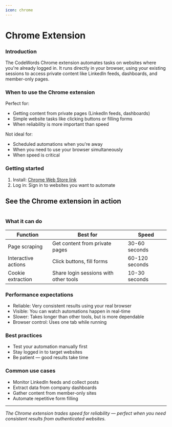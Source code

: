 ```yaml
---
icon: chrome
---
```


# Chrome Extension

### Introduction

The CodeWords Chrome extension automates tasks on websites where you're already logged in. It runs directly in your browser, using your existing sessions to access private content like LinkedIn feeds, dashboards, and member-only pages.

### When to use the Chrome extension

Perfect for:

* Getting content from private pages (LinkedIn feeds, dashboards)
* Simple website tasks like clicking buttons or filling forms
* When reliability is more important than speed

Not ideal for:

* Scheduled automations when you're away
* When you need to use your browser simultaneously
* When speed is critical

### Getting started

1. Install: [Chrome Web Store link](https://chromewebstore.google.com/detail/codewords/fgcbeegcaikofigbnfmmlgcimdkmfnce)
2. Log in: Sign in to websites you want to automate

## See the Chrome extension in action

<figure><img src="../.gitbook/assets/CodeWords.ai-chrome-extension.gif" alt=""><figcaption></figcaption></figure>

### What it can do

| Function            | Best for                              | Speed          |
| ------------------- | ------------------------------------- | -------------- |
| Page scraping       | Get content from private pages        | 30-60 seconds  |
| Interactive actions | Click buttons, fill forms             | 60-120 seconds |
| Cookie extraction   | Share login sessions with other tools | 10-30 seconds  |

### Performance expectations

* Reliable: Very consistent results using your real browser
* Visible: You can watch automations happen in real-time
* Slower: Takes longer than other tools, but is more dependable
* Browser control: Uses one tab while running

### Best practices

* Test your automation manually first
* Stay logged in to target websites
* Be patient — good results take time

### Common use cases

* Monitor LinkedIn feeds and collect posts
* Extract data from company dashboards
* Gather content from member-only sites
* Automate repetitive form filling

***

_The Chrome extension trades speed for reliability — perfect when you need consistent results from authenticated websites._
